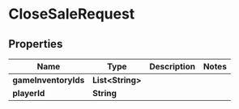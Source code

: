 

# CloseSaleRequest

## Properties

Name | Type | Description | Notes
------------ | ------------- | ------------- | -------------
**gameInventoryIds** | **List&lt;String&gt;** |  | 
**playerId** | **String** |  | 



